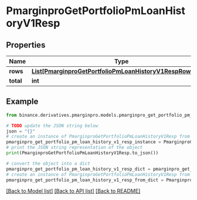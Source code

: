 # PmarginproGetPortfolioPmLoanHistoryV1Resp


## Properties

Name | Type | Description | Notes
------------ | ------------- | ------------- | -------------
**rows** | [**List[PmarginproGetPortfolioPmLoanHistoryV1RespRowsInner]**](PmarginproGetPortfolioPmLoanHistoryV1RespRowsInner.md) |  | [optional] 
**total** | **int** |  | [optional] 

## Example

```python
from binance.derivatives.pmarginpro.models.pmarginpro_get_portfolio_pm_loan_history_v1_resp import PmarginproGetPortfolioPmLoanHistoryV1Resp

# TODO update the JSON string below
json = "{}"
# create an instance of PmarginproGetPortfolioPmLoanHistoryV1Resp from a JSON string
pmarginpro_get_portfolio_pm_loan_history_v1_resp_instance = PmarginproGetPortfolioPmLoanHistoryV1Resp.from_json(json)
# print the JSON string representation of the object
print(PmarginproGetPortfolioPmLoanHistoryV1Resp.to_json())

# convert the object into a dict
pmarginpro_get_portfolio_pm_loan_history_v1_resp_dict = pmarginpro_get_portfolio_pm_loan_history_v1_resp_instance.to_dict()
# create an instance of PmarginproGetPortfolioPmLoanHistoryV1Resp from a dict
pmarginpro_get_portfolio_pm_loan_history_v1_resp_from_dict = PmarginproGetPortfolioPmLoanHistoryV1Resp.from_dict(pmarginpro_get_portfolio_pm_loan_history_v1_resp_dict)
```
[[Back to Model list]](../README.md#documentation-for-models) [[Back to API list]](../README.md#documentation-for-api-endpoints) [[Back to README]](../README.md)


